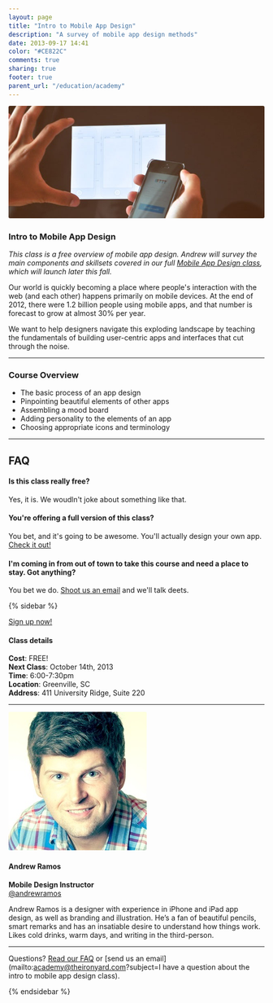 ```yaml
---
layout: page
title: "Intro to Mobile App Design"
description: "A survey of mobile app design methods"
date: 2013-09-17 14:41
color: "#CE822C"
comments: true
sharing: true
footer: true
parent_url: "/education/academy"
---
```


<img src="/images/education/academy/mobile-app-design/mobile-app-picture.jpg" style="border-radius: 3px;">

### Intro to Mobile App Design

*This class is a free overview of mobile app design. Andrew will survey the main components and skillsets covered in our full [Mobile App Design class](/education/academy/mobile-app-design), which will launch later this fall.*

Our world is quickly becoming a place where people's interaction with the web (and each other) happens primarily on mobile devices. At the end of 2012, there were 1.2 billion people using mobile apps, and that number is forecast to grow at almost 30% per year.

We want to help designers navigate this exploding landscape by teaching the fundamentals of building user-centric apps and interfaces that cut through the noise. 

---
<a id="schedule"></a>
### Course Overview

* The basic process of an app design
* Pinpointing beautiful elements of other apps
* Assembling a mood board
* Adding personality to the elements of an app
* Choosing appropriate icons and terminology

---

<a id="faq"></a>
## FAQ

#### Is this class really free? 

Yes, it is. We woudln't joke about something like that. 

#### You're offering a full version of this class? 

You bet, and it's going to be awesome. You'll actually design your own app. [Check it out!](/education/academy/mobile-app-design)

#### I'm coming in from out of town to take this course and need a place to stay. Got anything? 

You bet we do. <a href="mailto:academy@theironyard.com?subject=I want to take the intro to mobile app design class and need a place to stay"> Shoot us an email</a> and we'll talk deets. 

{% sidebar %}

<a href="https://tito.io/the-iron-yard/intro-to-mobile-app-design-october-2013" class="button"> Sign up now! </a>  

#### Class details  

**Cost**: FREE!  
**Next Class**: October 14th, 2013    
**Time**: 6:00-7:30pm  
**Location**: Greenville, SC  
**Address**: 411 University Ridge, Suite 220  

---

<img src="/images/education/academy/mobile-app-design/andrew-ramos-instructor.jpg" style="border-radius: 3px;">

#### Andrew Ramos

**Mobile Design Instructor**   
[@andrewramos](http://twitter.com/andrewramos)

Andrew Ramos is a designer with experience in iPhone and iPad app design, as well as branding and illustration. He’s a fan of beautiful pencils, smart remarks and has an insatiable desire to understand how things work. Likes cold drinks, warm days, and writing in the third-person. 

---

Questions? [Read our FAQ](#faq) or [send us an email](mailto:academy@theironyard.com?subject=I have a question about the intro to mobile app design class).

{% endsidebar %}
